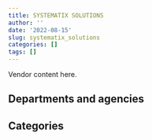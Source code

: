 ```yaml
---
title: SYSTEMATIX SOLUTIONS
author: ''
date: '2022-08-15'
slug: systematix_solutions
categories: []
tags: []
---
```


<script src="/rmarkdown-libs/htmlwidgets/htmlwidgets.js"></script>
<link href="/rmarkdown-libs/datatables-css/datatables-crosstalk.css" rel="stylesheet" />
<script src="/rmarkdown-libs/datatables-binding/datatables.js"></script>
<script src="/rmarkdown-libs/jquery/jquery-3.6.0.min.js"></script>
<link href="/rmarkdown-libs/dt-core-bootstrap/css/dataTables.bootstrap.min.css" rel="stylesheet" />
<link href="/rmarkdown-libs/dt-core-bootstrap/css/dataTables.bootstrap.extra.css" rel="stylesheet" />
<script src="/rmarkdown-libs/dt-core-bootstrap/js/jquery.dataTables.min.js"></script>
<script src="/rmarkdown-libs/dt-core-bootstrap/js/dataTables.bootstrap.min.js"></script>
<link href="/rmarkdown-libs/crosstalk/css/crosstalk.min.css" rel="stylesheet" />
<script src="/rmarkdown-libs/crosstalk/js/crosstalk.min.js"></script>
<script src="/rmarkdown-libs/htmlwidgets/htmlwidgets.js"></script>
<link href="/rmarkdown-libs/datatables-css/datatables-crosstalk.css" rel="stylesheet" />
<script src="/rmarkdown-libs/datatables-binding/datatables.js"></script>
<script src="/rmarkdown-libs/jquery/jquery-3.6.0.min.js"></script>
<link href="/rmarkdown-libs/dt-core-bootstrap/css/dataTables.bootstrap.min.css" rel="stylesheet" />
<link href="/rmarkdown-libs/dt-core-bootstrap/css/dataTables.bootstrap.extra.css" rel="stylesheet" />
<script src="/rmarkdown-libs/dt-core-bootstrap/js/jquery.dataTables.min.js"></script>
<script src="/rmarkdown-libs/dt-core-bootstrap/js/dataTables.bootstrap.min.js"></script>
<link href="/rmarkdown-libs/crosstalk/css/crosstalk.min.css" rel="stylesheet" />
<script src="/rmarkdown-libs/crosstalk/js/crosstalk.min.js"></script>

Vendor content here.

## Departments and agencies

<div id="htmlwidget-1" style="width:100%;height:auto;" class="datatables html-widget"></div>
<script type="application/json" data-for="htmlwidget-1">{"x":{"style":"bootstrap","filter":"none","vertical":false,"data":[["<a href=\"/departments/aafc-aac/\">Agriculture and Agri-Food Canada<\/a>","<a href=\"/departments/cbsa-asfc/\">Canada Border Services Agency<\/a>","<a href=\"/departments/cer-rec/\">Canada Energy Regulator<\/a>","<a href=\"/departments/cic/\">Immigration, Refugees and Citizenship Canada<\/a>","<a href=\"/departments/dfatd-maecd/\">Global Affairs Canada<\/a>","<a href=\"/departments/dnd-mdn/\">National Defence<\/a>","<a href=\"/departments/ec/\">Environment and Climate Change Canada<\/a>","<a href=\"/departments/esdc-edsc/\">Employment and Social Development Canada<\/a>","<a href=\"/departments/hc-sc/\">Health Canada<\/a>","<a href=\"/departments/ic/\">Innovation, Science and Economic Development Canada<\/a>","<a href=\"/departments/oag-bvg/\">Office of the Auditor General of Canada<\/a>","<a href=\"/departments/osfi-bsif/\">Office of the Superintendent of Financial Institutions Canada<\/a>","<a href=\"/departments/pc/\">Parks Canada<\/a>","<a href=\"/departments/pch/\">Canadian Heritage<\/a>","<a href=\"/departments/pwgsc-tpsgc/\">Public Services and Procurement Canada<\/a>","<a href=\"/departments/rcmp-grc/\">Royal Canadian Mounted Police<\/a>","<a href=\"/departments/ssc-spc/\">Shared Services Canada<\/a>","<a href=\"/departments/tbs-sct/\">Treasury Board of Canada Secretariat<\/a>","<a href=\"/departments/tc/\">Transport Canada<\/a>","<a href=\"/departments/vac-acc/\">Veterans Affairs Canada<\/a>"],["$  1,099,909.56","$    639,840.87","$    133,400.52","$    673,465.52",null,"$    894,695.28","$  2,646,894.04","$  3,471,431.65","$  1,678,645.94","$     29,279.24","$     23,361.44","$    246,485.98","$    343,952.08","$      3,953.26","$  5,056,912.87","$    506,837.22",null,"$ 11,847,710.76","$  1,294,171.47","$    137,554.75"],["$  1,794,855.94","$    459,937.83","$    172,398.08","$    137,340.69",null,"$  3,847,967.24","$  1,192,458.75","$  4,535,462.19","$  1,409,109.08","$     30,271.76",null,"$    246,485.98","$    278,522.66","$     89,295.04","$  5,082,686.04","$    822,608.49","$     60,345.56","$ 19,047,425.26","$  1,251,944.92",null],["$  1,704,090.90","$    591,013.86","$     93,714.54",null,"$     35,844.65","$  3,791,913.68","$  1,077,397.81","$  6,011,423.11","$  1,412,969.65",null,null,"$    247,161.29","$    279,285.73","$     33,865.97","$  5,311,136.37","$  1,586,987.69","$     54,260.47","$ 14,398,340.28","$    559,907.76",null],["$  1,488,888.00","$    589,399.07","$     41,070.19",null,"$     29,025.70","$  3,284,253.11","$    909,171.83","$  6,323,943.14","$  1,446,040.07",null,null,"$    183,682.70","$    396,345.75",null,"$  4,686,127.10","$  1,412,927.14","$     29,079.84","$ 16,149,799.83","$    139,212.04",null]],"container":"<table class=\"table table-striped table-hover row-border order-column display\">\n  <thead>\n    <tr>\n      <th>Department<\/th>\n      <th>2017-2018<\/th>\n      <th>2018-2019<\/th>\n      <th>2019-2020<\/th>\n      <th>2020-2021<\/th>\n    <\/tr>\n  <\/thead>\n<\/table>","options":{"order":[[4,"desc"]],"pageLength":10,"autoWidth":true,"columnDefs":[],"orderClasses":false}},"evals":[],"jsHooks":[]}</script>

## Categories

<div id="htmlwidget-2" style="width:100%;height:auto;" class="datatables html-widget"></div>
<script type="application/json" data-for="htmlwidget-2">{"x":{"style":"bootstrap","filter":"none","vertical":false,"data":[["<a href=\"/categories/1_facilities_and_construction/\">Facilities and construction<\/a>","<a href=\"/categories/2_professional_services/\">Professional services<\/a>","<a href=\"/categories/3_information_technology/\">Information technology<\/a>","<a href=\"/categories/9_human_capital/\">Human capital<\/a>"],["$    397,395.12","$  8,740,244.78","$ 21,590,862.55",null],["$     66,413.98","$ 17,848,859.24","$ 22,543,842.32",null],[null,"$ 15,912,775.13","$ 21,276,538.63",null],[null,"$ 15,006,634.71","$ 22,087,997.46","$     14,333.33"]],"container":"<table class=\"table table-striped table-hover row-border order-column display\">\n  <thead>\n    <tr>\n      <th>Category<\/th>\n      <th>2017-2018<\/th>\n      <th>2018-2019<\/th>\n      <th>2019-2020<\/th>\n      <th>2020-2021<\/th>\n    <\/tr>\n  <\/thead>\n<\/table>","options":{"order":[[4,"desc"]],"pageLength":20,"autoWidth":true,"columnDefs":[],"orderClasses":false,"lengthMenu":[10,20,25,50,100]}},"evals":[],"jsHooks":[]}</script>

